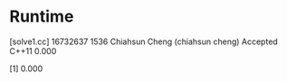 # Runtime

[solve1.cc]
16732637    1536    Chiahsun Cheng (chiahsun cheng)   Accepted  C++11   0.000


[1] 0.000
